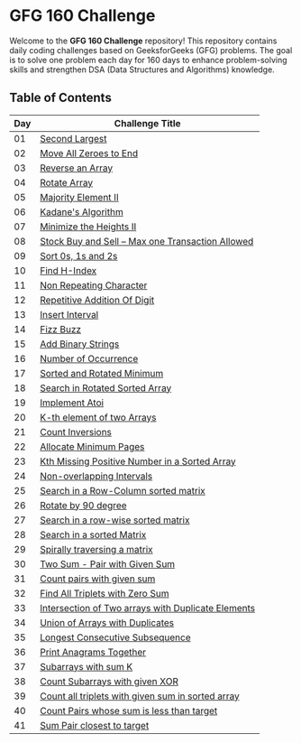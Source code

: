 # GFG 160 Challenge

Welcome to the **GFG 160 Challenge** repository! This repository contains daily coding challenges based on GeeksforGeeks (GFG) problems. The goal is to solve one problem each day for 160 days to enhance problem-solving skills and strengthen DSA (Data Structures and Algorithms) knowledge.

## Table of Contents

| Day  | Challenge Title                                   |
|------|--------------------------------------------------|
| 01   | [Second Largest](https://github.com/souvikpramanikgit/GFG160challenge/blob/main/Day%2001(Second%20Largest)) |
| 02   | [Move All Zeroes to End](https://github.com/souvikpramanikgit/GFG160challenge/blob/main/Day%2002(Move%20All%20Zeroes%20to%20End)) |
| 03   | [Reverse an Array](https://github.com/souvikpramanikgit/GFG160challenge/blob/main/Day%2003(Reverse%20an%20Array)) |
| 04   | [Rotate Array](https://github.com/souvikpramanikgit/GFG160challenge/blob/main/Day%2004(Rotate%20Array)) |
| 05   | [Majority Element II](https://github.com/souvikpramanikgit/GFG160challenge/blob/main/Day%2005(Majority%20Element%20II)) |
| 06   | [Kadane's Algorithm](https://github.com/souvikpramanikgit/GFG160challenge/blob/main/Day%2006(Kadane's%20Algorithm)) |
| 07   | [Minimize the Heights II](https://github.com/souvikpramanikgit/GFG160challenge/blob/main/Day%2007(Minimize%20the%20Heights%20II)) |
| 08   | [Stock Buy and Sell – Max one Transaction Allowed](https://github.com/souvikpramanikgit/GFG160challenge/blob/main/Day%2008(Stock%20Buy%20and%20Sell)) |
| 09   | [Sort 0s, 1s and 2s](https://github.com/souvikpramanikgit/GFG160challenge/blob/main/Day%2009(Sort%200s,%201s%20and%202s)) |
| 10   | [Find H-Index](https://github.com/souvikpramanikgit/GFG160challenge/blob/main/Day%2010(Find%20H-Index)) |
| 11   | [Non Repeating Character](https://github.com/souvikpramanikgit/GFG160challenge/blob/main/Day%2011(Non%20Repeating%20Character)) |
| 12   | [Repetitive Addition Of Digit](https://github.com/souvikpramanikgit/GFG160challenge/blob/main/Day%2012(Repetitive%20Addition%20Of%20Digit)) |
| 13   | [Insert Interval](https://github.com/souvikpramanikgit/GFG160challenge/blob/main/Day%2013(Insert%20Interval)) |
| 14   | [Fizz Buzz](https://github.com/souvikpramanikgit/GFG160challenge/blob/main/Day%2014(Fizz%20Buzz)) |
| 15   | [Add Binary Strings](https://github.com/souvikpramanikgit/GFG160challenge/blob/main/Day%2015(Add%20Binary%20Strings)) |
| 16   | [Number of Occurrence](https://github.com/souvikpramanikgit/GFG160challenge/blob/main/Day%2016(Number%20of%20Occurrence)) |
| 17   | [Sorted and Rotated Minimum](https://github.com/souvikpramanikgit/GFG160challenge/blob/main/Day%2017(Sorted%20and%20Rotated%20Minimum)) |
| 18   | [Search in Rotated Sorted Array](https://github.com/souvikpramanikgit/GFG160challenge/blob/main/Day%2018(Search%20in%20Rotated%20Sorted%20Array)) |
| 19   | [Implement Atoi](https://github.com/souvikpramanikgit/GFG160challenge/blob/main/Day%2019(Implement%20Atoi)) |
| 20   | [K-th element of two Arrays](https://github.com/souvikpramanikgit/GFG160challenge/blob/main/Day%2020(K-th%20element%20of%20two%20Arrays)) |
| 21   | [Count Inversions](https://github.com/souvikpramanikgit/GFG160challenge/blob/main/Day%2021(Count%20Inversions)) |
| 22   | [Allocate Minimum Pages](https://github.com/souvikpramanikgit/GFG160challenge/blob/main/Day%2022(Allocate%20Minimum%20Pages)) |
| 23   | [Kth Missing Positive Number in a Sorted Array](https://github.com/souvikpramanikgit/GFG160challenge/blob/main/Day%2023(Kth%20Missing%20Positive%20Number%20in%20a%20Sorted%20Array)) |
| 24   | [Non-overlapping Intervals](https://github.com/souvikpramanikgit/GFG160challenge/blob/main/Day%2024(Non-overlapping%20Intervals)) |
| 25   | [Search in a Row-Column sorted matrix](https://github.com/souvikpramanikgit/GFG160challenge/blob/main/Day%2025(Search%20in%20a%20Row-Column%20sorted%20matrix)) |
| 26   | [Rotate by 90 degree](https://github.com/souvikpramanikgit/GFG160challenge/blob/main/Day%2026(Rotate%20by%2090%20degree)) |
| 27   | [Search in a row-wise sorted matrix](https://github.com/souvikpramanikgit/GFG160challenge/blob/main/Day%2027(Search%20in%20a%20row-wise%20sorted%20matrix)) |
| 28   | [Search in a sorted Matrix](https://github.com/souvikpramanikgit/GFG160challenge/blob/main/Day%2028(Search%20in%20a%20sorted%20Matrix)) |
| 29   | [Spirally traversing a matrix](https://github.com/souvikpramanikgit/GFG160challenge/blob/main/Day%2029(Spirally%20traversing%20a%20matrix)) |
| 30   | [Two Sum - Pair with Given Sum](https://github.com/souvikpramanikgit/GFG160challenge/blob/main/Day%2030(Two%20Sum%20-%20Pair%20with%20Given%20Sum)) |
| 31   | [Count pairs with given sum](https://github.com/souvikpramanikgit/GFG160challenge/blob/main/Day%2031(Count%20pairs%20with%20given%20sum)) |
| 32   | [Find All Triplets with Zero Sum](https://github.com/souvikpramanikgit/GFG160challenge/blob/main/Day%2032(Find%20All%20Triplets%20with%20Zero%20Sum)) |
| 33   | [Intersection of Two arrays with Duplicate Elements](https://github.com/souvikpramanikgit/GFG160challenge/blob/main/Day%2033(Intersection%20of%20Two%20arrays%20with%20Duplicate%20Elements)) |
| 34   | [Union of Arrays with Duplicates](https://github.com/souvikpramanikgit/GFG160challenge/blob/main/Day%2034(Union%20of%20Arrays%20with%20Duplicates)) |
| 35   | [Longest Consecutive Subsequence](https://github.com/souvikpramanikgit/GFG160challenge/blob/main/Day%2035(Longest%20Consecutive%20Subsequence)) |
| 36   | [Print Anagrams Together](https://github.com/souvikpramanikgit/GFG160challenge/blob/main/Day%2036(Print%20Anagrams%20Together)) |
| 37   | [Subarrays with sum K](https://github.com/souvikpramanikgit/GFG160challenge/blob/main/Day%2037(Subarrays%20with%20sum%20K)) |
| 38   | [Count Subarrays with given XOR](https://github.com/souvikpramanikgit/GFG160challenge/blob/main/Day%2038(Count%20Subarrays%20with%20given%20XOR)) |
| 39   | [Count all triplets with given sum in sorted array](https://github.com/souvikpramanikgit/GFG160challenge/blob/main/Day%2039(Count%20all%20triplets%20with%20given%20sum%20in%20sorted%20array)) |
| 40   | [Count Pairs whose sum is less than target](https://github.com/souvikpramanikgit/GFG160challenge/blob/main/Day%2040(Count%20Pairs%20whose%20sum%20is%20less%20than%20target)) |
| 41   | [Sum Pair closest to target](https://github.com/souvikpramanikgit/GFG160challenge/blob/main/Day%2041(Sum%20Pair%20closest%20to%20target)) |
